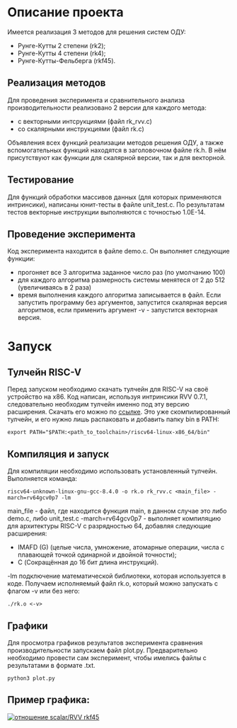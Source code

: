 # Описание проекта
Имеется реализация 3 методов для решения систем ОДУ:
 - Рунге-Кутты 2 степени (rk2);
 - Рунге-Кутты 4 степени (rk4);
 - Рунге-Кутты-Фельберга (rkf45).

## Реализация методов
Для проведения эксперимента и сравнительного анализа производительности реализовано 2 версии для каждого метода:
 - c векторными интсрукциями (файл rk_rvv.c)
 - со скалярными инструкциями (файл rk.c)

Объявления всех функций реализации методов решения ОДУ, а также вспомогательных функций находятся в заголовочном файле rk.h. В нём присутствуют как функции для скалярной версии, так и для векторной.

## Тестирование
Для функций обработки массивов данных (для которых применяются интринсики), написаны юнит-тесты в файле unit_test.c. По результатам тестов векторные инструкции выполняются с точностью 1.0E-14.


## Проведение эксперимента
Код эксперимента находится в файле demo.c. Он выполняет следующие функции:
- прогоняет все 3 алгоритма заданное число раз (по умолчанию 100)
- для каждого алгоритма размерность системы менятеся от 2 до 512 (увеличиваясь в 2 раза)
- время выполнения каждого алгоритма записывается в файл.
Если запустить программу без аргументов, запустится скалярная версия алгоритмов, если применить аргумент -v - запустится векторная версия.


# Запуск
## Тулчейн RISC-V
Перед запуском необходимо скачать тулчейн для RISC-V на своё устройство на x86. Код написан, используя интринсики RVV 0.7.1, следовательно необходим тулчейн именно под эту версию расширения. Скачать его можно по [ссылке](https://datashare.ed.ac.uk/bitstream/handle/10283/4835/Xuantie-riscv64-linux-x86_64-20210618.tar.gz?sequence=5&isAllowed=y). Это уже скомпилированный тулчейн, и его нужно лишь распаковать и добавить папку bin в PATH:

```export PATH="$PATH:<path_to_toolchain>/riscv64-linux-x86_64/bin"```

## Компиляция и запуск
Для компиляции необходимо использовать установленный тулчейн. Выполняется команда:

```riscv64-unknown-linux-gnu-gcc-8.4.0 -o rk.o rk_rvv.c <main_file> -march=rv64gcv0p7 -lm```

main_file - файл, где находится функция main, в данном случае это либо demo.c, либо unit_test.c
-march=rv64gcv0p7 - выполняет компиляцию для архитектуры RISC-V с разрядностью 64, добавляя следующие расширения:
- IMAFD (G) (целые числа, умножение, атомарные операции, числа с плавающей точкой одинарной и двойной точности);
- C (Сокращённая до 16 бит длина инструкций).

-lm подключение математической библиотеки, которая используется в коде.
Получаем исполняемый файл rk.o, который можно запускать с флагом -v или без него:

```./rk.o <-v>```

## Графики
Для просмотра графиков результатов эксперимента сравнения производительности запускаем файл plot.py. Предварительно необходимо провести сам эксперимент, чтобы имелись файлы с результатами в формате .txt.

```python3 plot.py```

## Пример графика:
[![отношение scalar/RVV rkf45](https://i.postimg.cc/GpXKLYh8/2025-06-02-11-38-49.png)](https://postimg.cc/sBZ7KMWs)



